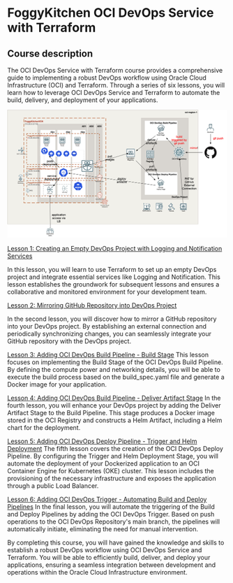 # FoggyKitchen OCI DevOps Service with Terraform

## Course description

The OCI DevOps Service with Terraform course provides a comprehensive guide to implementing a robust DevOps workflow using Oracle Cloud Infrastructure (OCI) and Terraform. Through a series of six lessons, you will learn how to leverage OCI DevOps Service and Terraform to automate the build, delivery, and deployment of your applications.

![](lesson6_deveops_trigger_pipelines/terraform-oci-devops-lesson6.png)

[Lesson 1: Creating an Empty DevOps Project with Logging and Notification Services](lesson1_empty_devops_project)

In this lesson, you will learn to use Terraform to set up an empty DevOps project and integrate essential services like Logging and Notification. This lesson establishes the groundwork for subsequent lessons and ensures a collaborative and monitored environment for your development team.

[Lesson 2: Mirroring GitHub Repository into DevOps Project](lesson2_mirrored_github_repo_into_devops_project)

In the second lesson, you will discover how to mirror a GitHub repository into your DevOps project. By establishing an external connection and periodically synchronizing changes, you can seamlessly integrate your GitHub repository with the DevOps project.

[Lesson 3: Adding OCI DevOps Build Pipeline - Build Stage](lesson3_devops_build_pipeline_with_build_stage)
This lesson focuses on implementing the Build Stage of the OCI DevOps Build Pipeline. By defining the compute power and networking details, you will be able to execute the build process based on the build_spec.yaml file and generate a Docker image for your application.

[Lesson 4: Adding OCI DevOps Build Pipeline - Deliver Artifact Stage](lesson4_devops_build_pipeline_with_deliver_artifact_stage)
In the fourth lesson, you will enhance your DevOps project by adding the Deliver Artifact Stage to the Build Pipeline. This stage produces a Docker image stored in the OCI Registry and constructs a Helm Artifact, including a Helm chart for the deployment.

[Lesson 5: Adding OCI DevOps Deploy Pipeline - Trigger and Helm Deployment](lesson5_devops_deploy_pipeline)
The fifth lesson covers the creation of the OCI DevOps Deploy Pipeline. By configuring the Trigger and Helm Deployment Stage, you will automate the deployment of your Dockerized application to an OCI Container Engine for Kubernetes (OKE) cluster. This lesson includes the provisioning of the necessary infrastructure and exposes the application through a public Load Balancer.

[Lesson 6: Adding OCI DevOps Trigger - Automating Build and Deploy Pipelines](lesson6_deveops_trigger_pipelines)
In the final lesson, you will automate the triggering of the Build and Deploy Pipelines by adding the OCI DevOps Trigger. Based on push operations to the OCI DevOps Repository's main branch, the pipelines will automatically initiate, eliminating the need for manual intervention.

By completing this course, you will have gained the knowledge and skills to establish a robust DevOps workflow using OCI DevOps Service and Terraform. You will be able to efficiently build, deliver, and deploy your applications, ensuring a seamless integration between development and operations within the Oracle Cloud Infrastructure environment.


